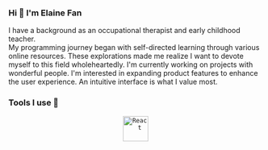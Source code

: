 ### Hi 👋 I'm Elaine Fan
I have a background as an occupational therapist and early childhood teacher.	
My programming journey began with self-directed learning through various online resources. These explorations made me realize I want to devote myself to this field wholeheartedly.
I'm currently working on projects with wonderful people. I'm interested in expanding product features to enhance the user experience. An intuitive interface is what I value most.

### Tools I use 🔧
<div align="center">
	<code><img width="50" src="https://user-images.githubusercontent.com/25181517/183897015-94a058a6-b86e-4e42-a37f-bf92061753e5.png" alt="React" title="React"/></code>
</div>
<!--
**elainefan331/elainefan331** is a ✨ _special_ ✨ repository because its `README.md` (this file) appears on your GitHub profile.

Here are some ideas to get you started:

- 🔭 I’m currently working on ...
- 🌱 I’m currently learning ...
- 👯 I’m looking to collaborate on ...
- 🤔 I’m looking for help with ...
- 💬 Ask me about ...
- 📫 How to reach me: ...
- 😄 Pronouns: ...
- ⚡ Fun fact: ...
-->
